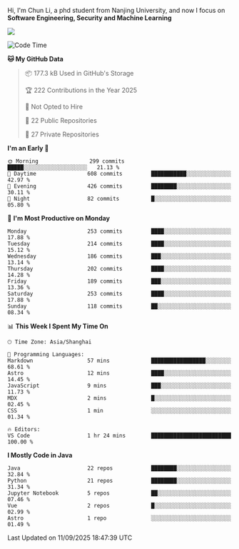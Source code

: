 Hi, I'm Chun Li, a phd student from Nanjing University, and now I focus on **Software Engineering, Security and Machine Learning**

<!--![GitHub Snake Light](https://github.com/pppppkun/pppppkun/blob/output/github-snake.svg#gh-light-mode-only)-->
<!--![GitHub Snake dark](https://github.com/pppppkun/pppppkun/blob/output/github-snake-dark.svg#gh-dark-mode-only)-->

![](https://komarev.com/ghpvc/?username=pppppkun)
<!--START_SECTION:waka-->
![Code Time](http://img.shields.io/badge/Code%20Time-2%2C196%20hrs%2023%20mins-blue)

**🐱 My GitHub Data** 

> 📦 177.3 kB Used in GitHub's Storage 
 > 
> 🏆 222 Contributions in the Year 2025
 > 
> 🚫 Not Opted to Hire
 > 
> 📜 22 Public Repositories 
 > 
> 🔑 27 Private Repositories 
 > 
**I'm an Early 🐤** 

```text
🌞 Morning                299 commits         █████░░░░░░░░░░░░░░░░░░░░   21.13 % 
🌆 Daytime                608 commits         ███████████░░░░░░░░░░░░░░   42.97 % 
🌃 Evening                426 commits         ████████░░░░░░░░░░░░░░░░░   30.11 % 
🌙 Night                  82 commits          █░░░░░░░░░░░░░░░░░░░░░░░░   05.80 % 
```
📅 **I'm Most Productive on Monday** 

```text
Monday                   253 commits         ████░░░░░░░░░░░░░░░░░░░░░   17.88 % 
Tuesday                  214 commits         ████░░░░░░░░░░░░░░░░░░░░░   15.12 % 
Wednesday                186 commits         ███░░░░░░░░░░░░░░░░░░░░░░   13.14 % 
Thursday                 202 commits         ████░░░░░░░░░░░░░░░░░░░░░   14.28 % 
Friday                   189 commits         ███░░░░░░░░░░░░░░░░░░░░░░   13.36 % 
Saturday                 253 commits         ████░░░░░░░░░░░░░░░░░░░░░   17.88 % 
Sunday                   118 commits         ██░░░░░░░░░░░░░░░░░░░░░░░   08.34 % 
```


📊 **This Week I Spent My Time On** 

```text
🕑︎ Time Zone: Asia/Shanghai

💬 Programming Languages: 
Markdown                 57 mins             █████████████████░░░░░░░░   68.61 % 
Astro                    12 mins             ████░░░░░░░░░░░░░░░░░░░░░   14.45 % 
JavaScript               9 mins              ███░░░░░░░░░░░░░░░░░░░░░░   11.73 % 
MDX                      2 mins              █░░░░░░░░░░░░░░░░░░░░░░░░   02.45 % 
CSS                      1 min               ░░░░░░░░░░░░░░░░░░░░░░░░░   01.34 % 

🔥 Editors: 
VS Code                  1 hr 24 mins        █████████████████████████   100.00 % 
```

**I Mostly Code in Java** 

```text
Java                     22 repos            ████████░░░░░░░░░░░░░░░░░   32.84 % 
Python                   21 repos            ████████░░░░░░░░░░░░░░░░░   31.34 % 
Jupyter Notebook         5 repos             ██░░░░░░░░░░░░░░░░░░░░░░░   07.46 % 
Vue                      2 repos             █░░░░░░░░░░░░░░░░░░░░░░░░   02.99 % 
Astro                    1 repo              ░░░░░░░░░░░░░░░░░░░░░░░░░   01.49 % 
```




 Last Updated on 11/09/2025 18:47:39 UTC
<!--END_SECTION:waka-->
